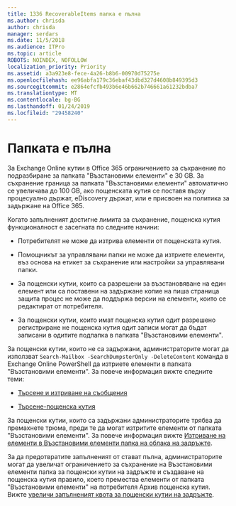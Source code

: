 ```yaml
---
title: 1336 RecoverableItems папка е пълна
ms.author: chrisda
author: chrisda
manager: serdars
ms.date: 11/5/2018
ms.audience: ITPro
ms.topic: article
ROBOTS: NOINDEX, NOFOLLOW
localization_priority: Priority
ms.assetid: a3a923e8-fece-4a26-b8b6-00970d75275e
ms.openlocfilehash: ee96abfa179c36ebaf43dbd327d4608b849395d3
ms.sourcegitcommit: e2864efcfb493b6e46b662b746661a61232bdba7
ms.translationtype: MT
ms.contentlocale: bg-BG
ms.lasthandoff: 01/24/2019
ms.locfileid: "29458240"
---
```

# <a name="the-recoverable-items-folder-is-full"></a>Папката е пълна

За Exchange Online кутии в Office 365 ограничението за съхранение по подразбиране за папката "Възстановими елементи" е 30 GB. За съхранение граница за папката "Възстановими елементи" автоматично се увеличава до 100 GB, ако пощенската кутия се поставя върху процесуално държат, eDiscovery държат, или е присвоен на политика за задържане на Office 365.
  
Когато запълненият достигне лимита за съхранение, пощенска кутия функционалност е засегната по следните начини:
  
- Потребителят не може да изтрива елементи от пощенската кутия.
    
- Помощникът за управлявани папки не може да изтриете елементи, въз основа на етикет за съхранение или настройки за управлявани папки.
    
- За пощенски кутии, които са разрешени за възстановяване на един елемент или са поставени на задържане копие на пиша страница защита процес не може да поддържа версии на елементи, които се редактират от потребителя.
    
- За пощенски кутии, които имат пощенска кутия одит разрешено регистриране не пощенска кутия одит записи могат да бъдат записани в одитите подпапка в папката "Възстановими елементи".
    
За пощенски кутии, които не са задържани, администраторите могат да използват `Search-Mailbox -SearchDumpsterOnly -DeleteContent` команда в Exchange Online PowerShell да изтриете елементи в папката "Възстановими елементи". За повече информация вижте следните теми: 
  
- [Търсене и изтриване на съобщения](https://docs.microsoft.com/office365/securitycompliance/search-for-and-delete-messagesadmin-help)
    
- [Търсене-пощенска кутия](https://docs.microsoft.com/powershell/module/exchange/mailboxes/Search-Mailbox)
    
За пощенски кутии, които са задържани администраторите трябва да премахнете трюма, преди те да могат изтритите елементи от папката "Възстановими елементи". За повече информация вижте [Изтриване на елементи в Възстановими елементи папка на облака на задръжте](https://docs.microsoft.com/en-us/office365/securitycompliance/delete-items-in-the-recoverable-items-folder-of-mailboxes-on-hold).
  
За да предотвратите запълненият от стават пълна, администраторите могат да увеличат ограничението за съхранение на Възстановими елементи папка за пощенски кутии на задръжте и създаване на пощенска кутия правило, което премества елементи от папката "Възстановими елементи" на потребителя Архив пощенска кутия. Вижте [увеличи запълненият квота за пощенски кутии на задръжте](https://docs.microsoft.com/office365/securitycompliance/increase-the-recoverable-quota-for-mailboxes-on-hold).
  

